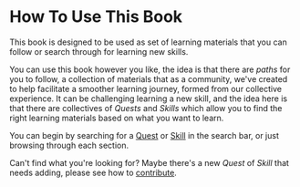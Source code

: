 # How To Use This Book


This book is designed to be used as set of learning materials that you can follow or search through for learning new skills. 

You can use this book however you like, the idea is that there are _paths_ for you to follow, a collection of materials that as a community, we've created to help facilitate a smoother learning journey, formed from our collective experience. It can be challenging learning a new skill, and the idea here is that there are collectives of _Quests_ and _Skills_ which allow you to find the right learning materials based on what you want to learn. 

You can begin by searching for a [Quest](./quests/index.md) or [Skill](./skills/index.md) in the search bar, or just browsing through each section.

Can't find what you're looking for? Maybe there's a new _Quest_ of _Skill_ that needs adding, please see how to [contribute](./contributing.md).
